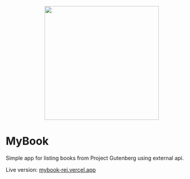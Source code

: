 <p align="center">  
<img height="300px" src="https://i.imgur.com/PRAGWHg.gif" />
</p>

# MyBook
Simple app for listing books from Project Gutenberg using external api.

Live version: [mybook-rei.vercel.app](https://mybook-rei.vercel.app/)
